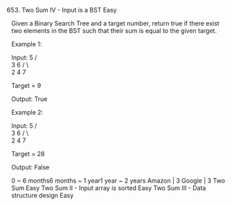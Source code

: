 653. Two Sum IV - Input is a BST
Easy

Given a Binary Search Tree and a target number, return true if there exist two elements in the BST such that their sum is equal to the given target.

Example 1:

Input: 
    5
   / \
  3   6
 / \   \
2   4   7

Target = 9

Output: True
 

Example 2:

Input: 
    5
   / \
  3   6
 / \   \
2   4   7

Target = 28

Output: False
 

0 ~ 6 months6 months ~ 1 year1 year ~ 2 years
Amazon | 3 Google | 3
Two Sum Easy
Two Sum II - Input array is sorted Easy
Two Sum III - Data structure design Easy
